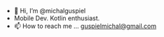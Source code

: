- 👋 Hi, I’m @michalguspiel
- Mobile Dev. Kotlin enthusiast.
- 📫 How to reach me ... guspielmichal@gmail.com

<!---
michalguspiel/michalguspiel is a ✨ special ✨ repository because its `README.md` (this file) appears on your GitHub profile.
You can click the Preview link to take a look at your changes.
--->
